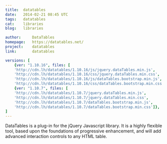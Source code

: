 ```yaml
---
title:	datatables
date:	2014-02-21 08:45 UTC
tags:	datatables
cat:	libraries
blog:	libraries

author:		DataTables
homepage:	https://datatables.net/
project:	datatables
link:		datatables

versions: [
	{ver: "1.10.16", files: [
	'http://cdn.lh/datatables/1.10.16/js/jquery.dataTables.min.js',
	'http://cdn.lh/datatables/1.10.16/css/jquery.dataTables.min.css', 
	'http://cdn.lh/datatables/1.10.16/js/dataTables.bootstrap.min.js', 
	'http://cdn.lh/datatables/1.10.16/css/dataTables.bootstrap.min.css']},
	{ver: "1.10.7", files: [
	'http://cdn.lh/datatables/1.10.7/jquery.dataTables.min.js',
	'http://cdn.lh/datatables/1.10.7/jquery.dataTables.min.css', 
	'http://cdn.lh/datatables/1.10.7/dataTables.bootstrap.min.js', 
	'http://cdn.lh/datatables/1.10.7/dataTables.bootstrap.min.css']},
]
---
```


DataTables is a plug-in for the jQuery Javascript library. It is a highly flexible tool, based upon the foundations of progressive enhancement, and will add advanced interaction controls to any HTML table.